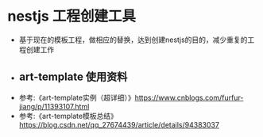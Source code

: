 # nestjs 工程创建工具
- 基于现在的模板工程，做相应的替换，达到创建nestjs的目的，减少重复的工程创建工作
- ## art-template 使用资料
- 参考:《art-template实例（超详细）》https://www.cnblogs.com/furfur-jiang/p/11393107.html
- 参考:《art-template模板总结》 https://blog.csdn.net/qq_27674439/article/details/94383037
